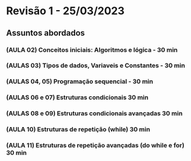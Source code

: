 # Revisão 1 - 25/03/2023

## Assuntos abordados

### (AULA 02) Conceitos iniciais: Algoritmos e lógica - 30 min

### (AULAS 03) Tipos de dados, Variaveis e Constantes - 30 min

### (AULAS 04, 05) Programação sequencial - 30 min

### (AULAS 06 e 07) Estruturas condicionais 30 min

### (AULAS 08 e 09) Estruturas condicionais avançadas 30 min

### (AULA 10) Estruturas de repetição (while) 30 min

### (AULA 11) Estruturas de repetição avançadas (do while e for) 30 min

